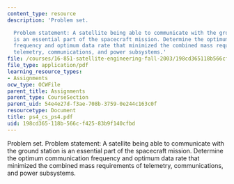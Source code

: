 ```yaml
---
content_type: resource
description: 'Problem set.

  Problem statement: A satellite being able to communicate with the ground station
  is an essential part of the spacecraft mission. Determine the optimum communication
  frequency and optimum data rate that minimized the combined mass requirements of
  telemetry, communications, and power subsystems.'
file: /courses/16-851-satellite-engineering-fall-2003/198cd365118b566cf42583b9f140cfbd_ps4_cs_ps4.pdf
file_type: application/pdf
learning_resource_types:
- Assignments
ocw_type: OCWFile
parent_title: Assignments
parent_type: CourseSection
parent_uid: 54e4e27d-f3ae-708b-3759-0e244c163c0f
resourcetype: Document
title: ps4_cs_ps4.pdf
uid: 198cd365-118b-566c-f425-83b9f140cfbd
---
```

Problem set.
Problem statement: A satellite being able to communicate with the ground station is an essential part of the spacecraft mission. Determine the optimum communication frequency and optimum data rate that minimized the combined mass requirements of telemetry, communications, and power subsystems.

